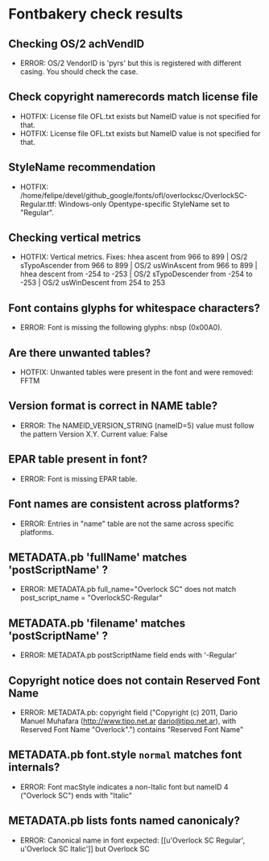 # Fontbakery check results
## Checking OS/2 achVendID
* ERROR: OS/2 VendorID is 'pyrs' but this is registered with different casing. You should check the case.

## Check copyright namerecords match license file
* HOTFIX: License file OFL.txt exists but NameID value is not specified for that.
* HOTFIX: License file OFL.txt exists but NameID value is not specified for that.

## StyleName recommendation
* HOTFIX: /home/felipe/devel/github_google/fonts/ofl/overlocksc/OverlockSC-Regular.ttf: Windows-only Opentype-specific StyleName set to "Regular".

## Checking vertical metrics
* HOTFIX: Vertical metrics. Fixes: hhea ascent from 966 to 899 | OS/2 sTypoAscender from 966 to 899 | OS/2 usWinAscent from 966 to 899 | hhea descent from -254 to -253 | OS/2 sTypoDescender from -254 to -253 | OS/2 usWinDescent from 254 to 253

## Font contains glyphs for whitespace characters?
* ERROR: Font is missing the following glyphs: nbsp (0x00A0).

## Are there unwanted tables?
* HOTFIX: Unwanted tables were present in the font and were removed: FFTM

## Version format is correct in NAME table?
* ERROR: The NAMEID_VERSION_STRING (nameID=5) value must follow the pattern Version X.Y. Current value: False

## EPAR table present in font?
* ERROR: Font is missing EPAR table.

## Font names are consistent across platforms?
* ERROR: Entries in "name" table are not the same across specific platforms.

## METADATA.pb 'fullName' matches 'postScriptName' ?
* ERROR: METADATA.pb full_name="Overlock SC" does not match post_script_name = "OverlockSC-Regular"

## METADATA.pb 'filename' matches 'postScriptName' ?
* ERROR: METADATA.pb postScriptName field ends with '-Regular'

## Copyright notice does not contain Reserved Font Name
* ERROR: METADATA.pb: copyright field ("Copyright (c) 2011, Dario Manuel Muhafara (http://www.tipo.net.ar dario@tipo.net.ar), with Reserved Font Name "Overlock".") contains "Reserved Font Name"

## METADATA.pb font.style `normal` matches font internals?
* ERROR: Font macStyle indicates a non-Italic font but nameID 4 ("Overlock SC") ends with "Italic"

## METADATA.pb lists fonts named canonicaly?
* ERROR: Canonical name in font expected: [[u'Overlock SC Regular', u'Overlock SC Italic']] but Overlock SC

